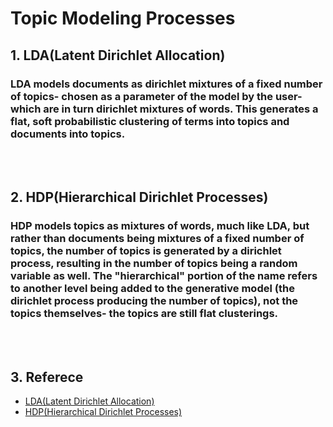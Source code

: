 # Topic Modeling Processes

## 1. LDA(Latent Dirichlet Allocation)
### LDA models documents as dirichlet mixtures of a fixed number of topics- chosen as a parameter of the model by the user- which are in turn dirichlet mixtures of words. This generates a flat, soft probabilistic clustering of terms into topics and documents into topics.

<br>
</br>

## 2. HDP(Hierarchical Dirichlet Processes)
### HDP models topics as mixtures of words, much like LDA, but rather than documents being mixtures of a fixed number of topics, the number of topics is generated by a dirichlet process, resulting in the number of topics being a random variable as well. The "hierarchical" portion of the name refers to another level being added to the generative model (the dirichlet process producing the number of topics), not the topics themselves- the topics are still flat clusterings.

<br>
</br>

## 3. Referece
- [LDA(Latent Dirichlet Allocation)](https://www.jmlr.org/papers/volume3/blei03a/blei03a.pdf)
- [HDP(Hierarchical Dirichlet Processes)](https://people.eecs.berkeley.edu/~jordan/papers/hdp.pdf)
